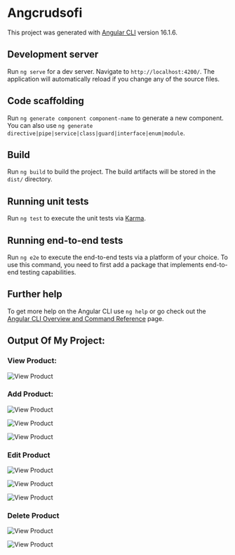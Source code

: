 # Angcrudsofi

This project was generated with [Angular CLI](https://github.com/angular/angular-cli) version 16.1.6.

## Development server

Run `ng serve` for a dev server. Navigate to `http://localhost:4200/`. The application will automatically reload if you change any of the source files.

## Code scaffolding

Run `ng generate component component-name` to generate a new component. You can also use `ng generate directive|pipe|service|class|guard|interface|enum|module`.

## Build

Run `ng build` to build the project. The build artifacts will be stored in the `dist/` directory.

## Running unit tests

Run `ng test` to execute the unit tests via [Karma](https://karma-runner.github.io).

## Running end-to-end tests

Run `ng e2e` to execute the end-to-end tests via a platform of your choice. To use this command, you need to first add a package that implements end-to-end testing capabilities.

## Further help

To get more help on the Angular CLI use `ng help` or go check out the [Angular CLI Overview and Command Reference](https://angular.io/cli) page.

## Output Of My Project: 

### View Product:
![View Product](..\angcrudsofi\img\view-product.png)

### Add Product:
![View Product](..\angcrudsofi\img\add-product.png)

![View Product](..\angcrudsofi\img\after-adding.png)

![View Product](..\angcrudsofi\img\view-list-products.png)

### Edit Product
![View Product](..\angcrudsofi\img\view-product.png)

![View Product](..\angcrudsofi\img\edit-product.png)

![View Product](..\angcrudsofi\img\edited-product.png)

### Delete Product
![View Product](..\angcrudsofi\img\delete-product.png)


![View Product](..\angcrudsofi\img\after-deletion.png)